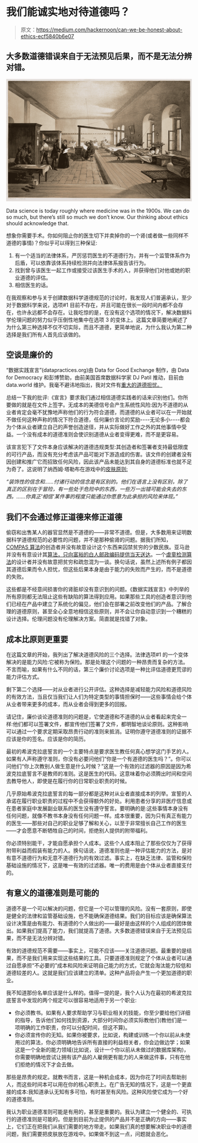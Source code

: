 # 我们能诚实地对待道德吗？

> 原文：<https://medium.com/hackernoon/can-we-be-honest-about-ethics-ecf5840b6e07>

## 大多数道德错误来自于无法预见后果，而不是无法分辨对错。

![](img/a81a1294d02cfa8831994dd71c63c75b.png)

Data science is today roughly where medicine was in the 1900s. We can do so much, but there’s still so much we don’t know. Our thinking about ethics should acknowledge that.

想象你需要手术。你如何阻止你的医生切下并卖掉你的一个肾(或者做一些同样不道德的事情)？你似乎可以得到三种保证:

1.  有一个适当的法律体系，严厉惩罚医生的不道德行为，并有一个监管体系作为后盾，可以依靠该体系持续检测并向法律体系报告该行为。
2.  找到曾与该医生一起工作或接受过该医生手术的人，并获得他们对他或她的职业道德的评估。
3.  相信医生的话。

在我观察和参与关于创建数据科学道德规范的讨论时，我发现人们普遍承认，至少对于数据科学来说，选项#1 目前不存在，并且可能在很长一段时间内都不会存在，也许永远都不会存在。让我吃惊的是，在没有这个选项的情况下，解决数据科学伦理问题的努力似乎压倒性地集中在选项 3 的变体上。这篇文章简要地阐述了为什么第三种选择不仅不切实际，而且不道德，更简单地说，为什么我认为第二种选择是我们所有人首先应该做的。

## **空谈是廉价的**

“数据实践宣言”(datapractices.org)由 Data for Good Exchange 制作，由 Data for Democracy 和彭博赞助，由前美国首席数据科学家 DJ Patil 推动，目前由 data.world 维护。我毫不避讳地指出，我对文件有[重大的道德担忧。](https://towardsdatascience.com/an-ethical-code-cant-be-about-ethics-66acaea6f16f)

总结一下我的批评:《宣言》要求我们通过相信道德实践者的话来识别他们。你所要做的就是在文件上签字。无成本的美德信号会产生系统性风险:因为不道德的从业者肯定会毫不犹豫地声称他们的行为符合道德，而道德的从业者可以在一开始就不做任何这种声称的情况下符合道德，任何廉价言论的奖励----无论多小----都会为个体从业者建立自己的声誉创造途径，并从实际做好工作之外的其他事情中受益。一个没有成本的道德准则会使识别道德从业者变得更难，而不是更容易。

该宣言犯下了文件本身应该解决的道德违规类型:其创造者和签署者支持最低限度的可行产品，而没有充分考虑该产品可能对下游造成的伤害。该文件的创建者没有因创建和推广它而招致任何风险，因此该产品未能达到其自身的道德标准也就不足为奇了。这说明了纳西姆·塔勒布在游戏中的[皮肤原则:](/incerto/how-to-be-rational-about-rationality-432e96dd4d1a)

*“装饰性的信念和……付诸行动的信念是有区别的。他们在语言上没有区别，除了真正的区别在于冒险，有一些处于危险中的东西，一些万一出错可能会失去的东西。……你真正‘相信’某件事的程度只能通过你愿意为此承担的风险来体现。”*

## **我们不会通过修正道德来修正道德**

偷窃和出售某人的器官显然是不道德的——非常不道德。但是，大多数用来证明数据科学道德规范的必要性的问题，并不是那种偷肾的问题。据我们所知， [COMPAS 算法](https://www.propublica.org/article/how-we-analyzed-the-compas-recidivism-algorithm)的创造者并没有故意设计这个东西来囚禁贫穷的少数民族。亚马逊并没有有意设计其[算法，只向富裕的白人邮政编码提供当天送达](https://www.bloomberg.com/graphics/2016-amazon-same-day/)。一个[虐童检测算法](https://www.wired.com/story/excerpt-from-automating-inequality/)的设计者并没有故意把贫穷和疏忽混为一谈。换句话说，虽然上述所有例子都因其道德后果而令人担忧，但这些后果本身是由于能力的失败而产生的，而不是道德的失败。

这些都是不经意间损害你的肾脏却没有意识到的问题。《数据实践宣言》中列举的所有原则都无法阻止这些有缺陷的算法得到应用。如果那些工具的创造者意识到他们已经在产品中建立了系统化的偏见，他们会在部署之前改变他们的产品。了解合理的道德原则，甚至全心全意地相信这些原则，并不会让你自动意识到一个糟糕的设计选择。伦理问题没有伦理解决方案。简直就是找错了对象。

## **成本比原则更重要**

在这篇文章的开始，我列出了解决道德风险的三个选择。法律选项#1 的一个变体解决的是能力风险:它被称为保险。那是处理这个问题的一种昂贵而复杂的方法。不言而喻，如果有什么不同的话，第三个廉价讨论选项是一种比评估道德更荒谬的能力评估方式。

剩下第二个选择——对从业者进行公开评估。这种选择是减轻能力风险和道德风险的有效方法，当且仅当我们让人们为特定类型的事情担保时——这些事情会给个体从业者带来更多的成本，而从业者会得到更多的回报。

请记住，廉价谈论道德准则的问题是，它使道德和不道德的从业者看起来完全一样:他们都可以签署文件，都宣传他们签署了文件，都明智地谈论原则。这种影响可以通过一个要求定期采取昂贵行动的准则来抵消。证明你遵守道德准则的证据不应该是你的签名。应该是你的简历。

最初的希波克拉底誓言的一个主要特点是要求医生教任何真心想学这门手艺的人。如果有人声称遵守准则，你没有必要问他们“你是一个有道德的医生吗？”。你可以问他们“你上次教别人做生意是什么时候？”这是一个有效的过滤器的原因是因为希波克拉底誓言不是教师的准则。这是医生的代码。这意味着你必须腾出时间和空间去教导他人，即使是在履行你的日常职业职责的时候。

几乎原始希波克拉底誓言的每一部分都是这种对从业者直接成本的列举。宣誓的人承诺在履行职业职责的过程中不会获得额外的好处。利用患者分享的非医疗信息或在患者家庭中发展副业联系的医生没有遵守誓言。要明确的是:这些事情本身没有任何问题，就像不教书本身没有任何问题一样。成本很重要，因为只有真正有能力的医生——那些对自己的职业足够了解和关心，以至于非常擅长自己工作的医生——才会愿意不断牺牲自己的时间，拒绝别人提供的附带福利。

你必须特别能干，才能自愿承担个人成本。这些个人成本阻止了那些仅仅为了获得附带利益而假装有能力的人。换句话说，道德准则也是一种评估能力的方法，是对有意不道德行为和无意不道德行为的有效过滤。事实上，在缺乏法律、监管和保险基础设施的情况下，这是唯一有效的过滤器。唯一的费用是由个体从业者直接支付的。

## **有意义的道德准则是可能的**

道德不是一个可以解决的问题，但它是一个可以管理的风险。没有一套原则，即使是健全的法律和监管基础设施，也不能确保道德结果。我们的目标应该是确保算法设计决策是由有能力、有道德的个人做出的——最好是由这样的个人组成的团体做出。如果我们提高了能力，我们就提高了道德。大多数道德错误来自于无法预见后果，而不是无法分辨对错。

有效的道德规范不需要——事实上，可能不应该——关注道德问题。最重要的是结果，而不是我们用来实现这些结果的工具。只要道德准则规定了个体从业者可以通过自愿承担“不必要的”成本和风险来证明自己能力的方式，它就会淘汰能力较低和道德较差的人。这就是我们应该建立的清单。这种产品将会产生一个更加道德的职业。

我不知道那份名单应该是什么样的。值得一提的是，我个人认为在最初的希波克拉底誓言中发现的两个规定可以很容易地适用于另一个职业:

*   你必须教书。如果有人要求帮助学习与职业相关的技能，你至少要给他们详细的指导，告诉他们如何找到资源，大部分时间你必须实际教他们(教他们是一项明确的工作职责，你可以分配时间，但这不算)。
*   你必须宣传你的无知。如果你被要求，比如说，构建或训练一个你以前从未使用过的算法，你必须明确地告诉所有直接的利益相关者，你会边做边学；如果这是一个全新的能力领域(比如说，设计一个你以前从未做过的数据库架构)，你需要明确地尝试让拥有该产品的人雇佣更有能力的人来做这件事，只有在他们拒绝的情况下才会去做。

那些是昂贵的规定。就教书而言，这是一种机会成本，因为你花了时间去帮助别人，而这些时间本可以用在你的核心职责上。在广告无知的情况下，这是一个更直接的成本:我知道承认无知有多可怕，有时甚至有风险。这种风险使它成为一个好的道德准则。

我认为职业道德准则可能是有用的，甚至是重要的。我认为建立一个健全的、可执行的道德准则是可能的。但是到目前为止提供的产品并不是正确的方向——事实上，它们正在把我们从我们需要的地方带走。如果我们真的想要解决职业中的道德问题，我们需要把皮肤放在游戏中。如果做不到这一点，问题就会恶化。